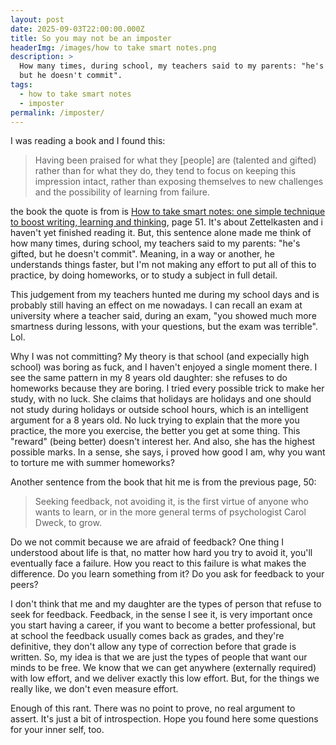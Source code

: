 ```yaml
---
layout: post
date: 2025-09-03T22:00:00.000Z
title: So you may not be an imposter
headerImg: /images/how to take smart notes.png
description: >
  How many times, during school, my teachers said to my parents: "he's gifted,
  but he doesn't commit".
tags:
  - how to take smart notes
  - imposter
permalink: /imposter/
---
```


I was reading a book and I found this:

> Having been praised for what they \[people] are (talented and gifted) rather than for what they do, they tend to focus on keeping this impression intact, rather than exposing themselves to new challenges and the possibility of learning from failure.

the book the quote is from is [How to take smart notes: one simple technique to boost writing, learning and thinking](https://www.amazon.it/How-Take-Smart-Notes-Technique/dp/3982438802/ref=pd_lpo_d_sccl_1/258-0756395-7604167?pd_rd_w=n991g\&content-id=amzn1.sym.deb055ce-ac58-4c38-8939-8e74c8af4666\&pf_rd_p=deb055ce-ac58-4c38-8939-8e74c8af4666\&pf_rd_r=08JS6WQFZ4DDAJYZTW01\&pd_rd_wg=W6ali\&pd_rd_r=41b654a2-4cab-4706-976d-7182f45ad206\&pd_rd_i=3982438802\&psc=1), page 51. It's about Zettelkasten and i haven't yet finished reading it. But, this sentence alone made me think of how many times, during school, my teachers said to my parents: "he's gifted, but he doesn't commit". Meaning, in a way or another, he understands things faster, but I'm not making any effort to put all of this to practice, by doing homeworks, or to study a subject in full detail. 

This judgement from my teachers hunted me during my school days and is probably still having an effect on me nowadays. I can recall an exam at university where a teacher said, during an exam, "you showed much more smartness during lessons, with your questions, but the exam was terrible". Lol. 

Why I was not committing? My theory is that school (and expecially high school) was boring as fuck, and I haven't enjoyed a single moment there. I see the same pattern in my 8 years old daughter: she refuses to do homeworks because they are boring. I tried every possible trick to make her study, with no luck. She claims that holidays are holidays and one should not study during holidays or outside school hours, which is an intelligent argument for a 8 years old. No luck trying to explain that the more you practice, the more you exercise, the better you get at some thing. This "reward" (being better) doesn't interest her. And also, she has the highest possible marks. In a sense, she says, i proved how good I am, why you want to torture me with summer homeworks? 

Another sentence from the book that hit me is from the previous page, 50: 

> Seeking feedback, not avoiding it, is the first virtue of anyone who wants to learn, or in the more general terms of psychologist Carol Dweck, to grow.

Do we not commit because we are afraid of feedback? One thing I understood about life is that, no matter how hard you try to avoid it, you'll eventually face a failure. How you react to this failure is what makes the difference. Do you learn something from it? Do you ask for feedback to your peers? 

I don't think that me and my daughter are the types of person that refuse to seek for feedback. Feedback, in the sense I see it, is very important once you start having a career, if you want to become a better professional, but at school the feedback usually comes back as grades, and they're definitive, they don't allow any type of correction before that grade is written. So, my idea is that we are just the types of people that want our minds to be free. We know that we can get anywhere (externally required) with low effort, and we deliver exactly this low effort. But, for the things we really like, we don't even measure effort. 

Enough of this rant. There was no point to prove, no real argument to assert. It's just a bit of introspection. Hope you found here some questions for your inner self, too. 
